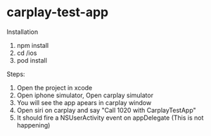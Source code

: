 # carplay-test-app

Installation

1) npm install
2) cd /ios
3) pod install

Steps:

1) Open the project in xcode
2) Open iphone simulator, Open carplay simulator
3) You will see the app apears in carplay window
4) Open siri on carplay and say "Call 1020 with CarplayTestApp"
5) It should fire a NSUserActivity event on appDelegate (This is not happening)
